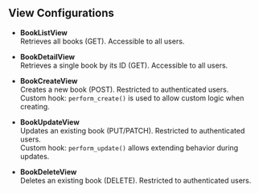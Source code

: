 ## View Configurations

- **BookListView**  
  Retrieves all books (GET). Accessible to all users.

- **BookDetailView**  
  Retrieves a single book by its ID (GET). Accessible to all users.

- **BookCreateView**  
  Creates a new book (POST). Restricted to authenticated users.  
  Custom hook: `perform_create()` is used to allow custom logic when creating.

- **BookUpdateView**  
  Updates an existing book (PUT/PATCH). Restricted to authenticated users.  
  Custom hook: `perform_update()` allows extending behavior during updates.

- **BookDeleteView**  
  Deletes an existing book (DELETE). Restricted to authenticated users.